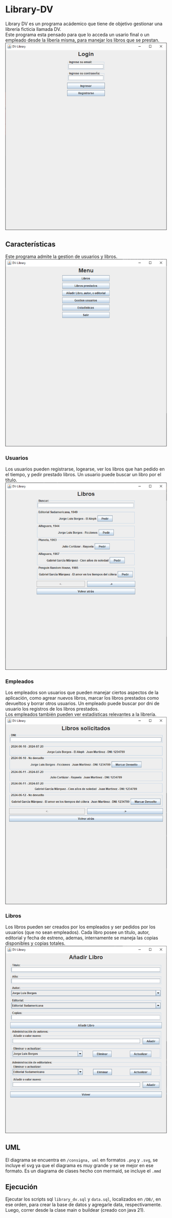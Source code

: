 # Library-DV

Library DV es un programa acádemico que tiene de objetivo gestionar una librería
ficticia llamada DV.  
Este programa esta pensado para que lo acceda un usario final o un empleado desde
la libería misma, para manejar los libros que se prestan.
![img.png](img/login.png)
## Características
Este programa admite la gestion de usuarios y libros.
![img_1.png](img/menu.png)
### Usuarios
Los usuarios pueden registrarse, logearse, ver los libros que han pedido en el tiempo,
y pedir prestado libros. Un usuario puede buscar un libro por el título.
![img.png](img/books.png)
### Empleados
Los empleados son usuarios que pueden manejar ciertos aspectos de la aplicación, como
agrear nuevos libros, marcar los libros prestados como devueltos y borrar otros 
usuarios. Un empleado puede buscar por dni de usuario los registros de los 
libros prestados.  
Los empleados también pueden ver estadísticas relevantes a la librería.
![img.png](img/lends.png)
### Libros
Los libros pueden ser creados por los empleados y ser pedidos por los usuarios (que no
sean empleados). Cada libro posee un título, autor, editorial y fecha de estreno,
ademas, internamente se maneja las copias disponibles y copias totales.
![img.png](img/editor.png)
## UML
El diagrama se encuentra en `/consigna, uml` en formatos `.png` y `.svg`, se incluye
el svg ya que el diagrama es muy grande y se ve mejor en ese formato.
Es un diagrama de clases hecho con mermaid, se incluye el `.mmd`

## Ejecución
Ejecutar los scripts sql `library_dv.sql` y `data.sql`, localizados en `/DB/`, en ese orden, para crear la base de datos y agregarle data, respectivamente.
Luego, correr desde la clase main o buildear (creado con java 21).